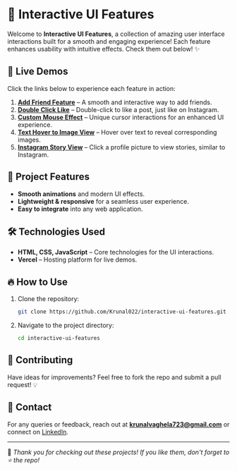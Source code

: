 # 🚀 Interactive UI Features

Welcome to **Interactive UI Features**, a collection of amazing user interface interactions built for a smooth and engaging experience! Each feature enhances usability with intuitive effects. Check them out below! ✨

## 🌟 Live Demos
Click the links below to experience each feature in action:

1. **[Add Friend Feature](https://add-friend-feature-beta.vercel.app/)** – A smooth and interactive way to add friends.
2. **[Double Click Like](https://double-click-like.vercel.app/)** – Double-click to like a post, just like on Instagram.
3. **[Custom Mouse Effect](https://custom-mouse-effect.vercel.app/)** – Unique cursor interactions for an enhanced UI experience.
4. **[Text Hover to Image View](https://text-hover-image-view.vercel.app/)** – Hover over text to reveal corresponding images.
5. **[Instagram Story View](https://instagram-story-view.vercel.app/)** – Click a profile picture to view stories, similar to Instagram.

## 📂 Project Features
- **Smooth animations** and modern UI effects. 
- **Lightweight & responsive** for a seamless user experience.
- **Easy to integrate** into any web application.

## 🛠️ Technologies Used
- **HTML, CSS, JavaScript** – Core technologies for the UI interactions.
- **Vercel** – Hosting platform for live demos.

## 🔥 How to Use
1. Clone the repository:
   ```bash
   git clone https://github.com/Krunal022/interactive-ui-features.git
   ```
2. Navigate to the project directory:
   ```bash
   cd interactive-ui-features
   ```

## 🤝 Contributing
Have ideas for improvements? Feel free to fork the repo and submit a pull request! 💡

## 📩 Contact
For any queries or feedback, reach out at **krunalvaghela723@gmail.com** or connect on [LinkedIn](https://www.linkedin.com/in/krunal-waghela-8aba82250/).

---

💙 *Thank you for checking out these projects! If you like them, don't forget to ⭐ the repo!*
